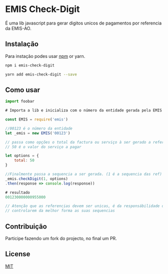 # EMIS Check-Digit

É uma lib javascript para gerar digitos unicos de pagamentos por referencia da EMIS-AO.

## Instalação

Para instação podes usar [npm](https://www.npmjs.com/) or yarn.

```bash
npm i emis-check-digit
```

```bash
yarn add emis-check-digit --save
```

## Como usar

```javascript
import foobar

# Importa a lib e inicializa com o número da entidade gerada pela EMIS

const EMIS = require('emis')

//00123 é o número da entidade
let _emis = new EMIS('00123')

// passa como opções o total da factura ou serviço à ser gerado a referencia.
// 50 é o valor do serviço a pagar

let options = {
    total: 50
}

//Finalmente passa a sequencia a ser gerada. (1 é a sequencia das ref)
_emis.checkDigit(1, options)
.then(response => console.log(response))

# resultado
001230000000955000

// Atenção que as referencias devem ser unicas, é da responsábilidade das entidades
// controlarem da melhor forma as suas sequencias

```

## Contribuição

Participe fazendo um fork do projecto, no final um PR.

## License

[MIT](https://choosealicense.com/licenses/mit/)
